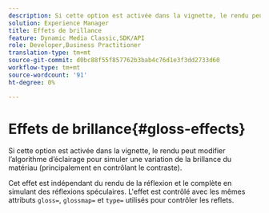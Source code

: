 ```yaml
---
description: Si cette option est activée dans la vignette, le rendu peut modifier l’algorithme d’éclairage pour simuler une variation de la brillance du matériau (principalement en contrôlant le contraste).
solution: Experience Manager
title: Effets de brillance
feature: Dynamic Media Classic,SDK/API
role: Developer,Business Practitioner
translation-type: tm+mt
source-git-commit: d0bc88f55f857762b3bab4c76d1e3f3dd2733d60
workflow-type: tm+mt
source-wordcount: '91'
ht-degree: 0%

---
```



# Effets de brillance{#gloss-effects}

Si cette option est activée dans la vignette, le rendu peut modifier l’algorithme d’éclairage pour simuler une variation de la brillance du matériau (principalement en contrôlant le contraste).

Cet effet est indépendant du rendu de la réflexion et le complète en simulant des réflexions spéculaires. L&#39;effet est contrôlé avec les mêmes attributs `gloss=`, `glossmap=` et `type=` utilisés pour contrôler les reflets.
